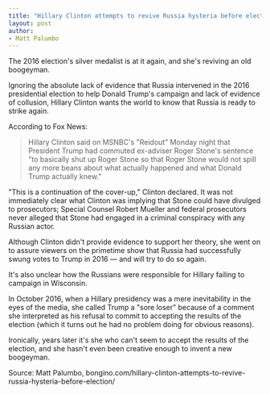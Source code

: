 ```yaml
---
title: "Hillary Clinton attempts to revive Russia hysteria before election"
layout: post
author:
- Matt Palumbo
---
```


The 2016 election's silver medalist is at it again, and she's reviving an old boogeyman.

Ignoring the absolute lack of evidence that Russia intervened in the 2016 presidential election to help Donald Trump's campaign and lack of evidence of collusion, Hillary Clinton wants the world to know that Russia is ready to strike again.

According to Fox News:

> Hillary Clinton said on MSNBC's "Reidout" Monday night that President Trump had commuted ex-adviser Roger Stone's sentence "to basically shut up Roger Stone so that Roger Stone would not spill any more beans about what actually happened and what Donald Trump actually knew."

"This is a continuation of the cover-up," Clinton declared. It was not immediately clear what Clinton was implying that Stone could have divulged to prosecutors; Special Counsel Robert Mueller and federal prosecutors never alleged that Stone had engaged in a criminal conspiracy with any Russian actor.

Although Clinton didn't provide evidence to support her theory, she went on to assure viewers on the primetime show that Russia had successfully swung votes to Trump in 2016 — and will try to do so again.

It's also unclear how the Russians were responsible for Hillary failing to campaign in Wisconsin.

In October 2016, when a Hillary presidency was a mere inevitability in the eyes of the media, she called Trump a "sore loser" because of a comment she interpreted as his refusal to commit to accepting the results of the election (which it turns out he had no problem doing for obvious reasons).

Ironically, years later it's she who can't seem to accept the results of the election, and she hasn't even been creative enough to invent a new boogeyman.

Source: Matt Palumbo, bongino.com/hillary-clinton-attempts-to-revive-russia-hysteria-before-election/
